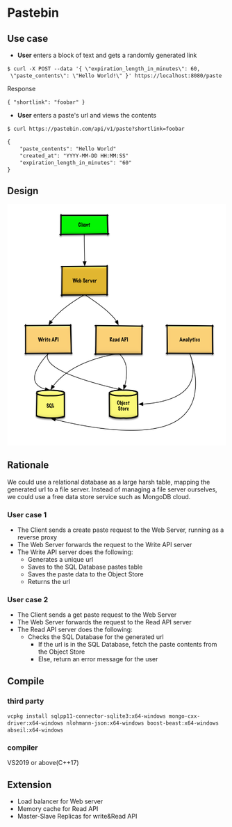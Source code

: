 # Pastebin
## Use case

 - **User** enters a block of text and gets a randomly generated link
```
$ curl -X POST --data '{ \"expiration_length_in_minutes\": 60,
 \"paste_contents\": \"Hello World!\" }' https://localhost:8080/paste
```
Response
```
{ "shortlink": "foobar" }
```
 - **User**  enters a paste's url and views the contents
```
$ curl https://pastebin.com/api/v1/paste?shortlink=foobar
```
```
{
    "paste_contents": "Hello World"
    "created_at": "YYYY-MM-DD HH:MM:SS"
    "expiration_length_in_minutes": "60"
}
```

## Design
![system design](res/system.png)

## Rationale

We could use a relational database as a large harsh table, mapping the generated url to a file server.
Instead of managing a file server ourselves, we could use a free data store service such as MongoDB cloud.

### User case 1
- The Client sends a create paste request to the Web Server, running as a reverse proxy
- The Web Server forwards the request to the Write API server
- The Write API server does the following:
  - Generates a unique url
  - Saves to the SQL Database pastes table
  - Saves the paste data to the Object Store
  - Returns the url

### User case 2
- The Client sends a get paste request to the Web Server
- The Web Server forwards the request to the Read API server
- The Read API server does the following:
  - Checks the SQL Database for the generated url
    - If the url is in the SQL Database, fetch the paste contents from the Object Store
    - Else, return an error message for the user

## Compile
### third party

```
vcpkg install sqlpp11-connector-sqlite3:x64-windows mongo-cxx-driver:x64-windows nlohmann-json:x64-windows boost-beast:x64-windows abseil:x64-windows
```

### compiler
VS2019 or above(C++17)

## Extension
- Load balancer for Web server
- Memory cache for Read API
- Master-Slave Replicas for write&Read API